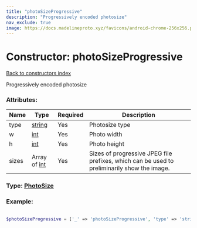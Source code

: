 ```yaml
---
title: "photoSizeProgressive"
description: "Progressively encoded photosize"
nav_exclude: true
image: https://docs.madelineproto.xyz/favicons/android-chrome-256x256.png
---
```

# Constructor: photoSizeProgressive  
[Back to constructors index](/API_docs/constructors/index.html)



Progressively encoded photosize

### Attributes:

| Name     |    Type       | Required | Description |
|----------|---------------|----------|-------------|
|type|[string](/API_docs/types/string.html) | Yes|Photosize type|
|w|[int](/API_docs/types/int.html) | Yes|Photo width|
|h|[int](/API_docs/types/int.html) | Yes|Photo height|
|sizes|Array of [int](/API_docs/types/int.html) | Yes|Sizes of progressive JPEG file prefixes, which can be used to preliminarily show the image.|



### Type: [PhotoSize](/API_docs/types/PhotoSize.html)


### Example:

```php

$photoSizeProgressive = ['_' => 'photoSizeProgressive', 'type' => 'string', 'w' => int, 'h' => int, 'sizes' => [int, int]];
```  
